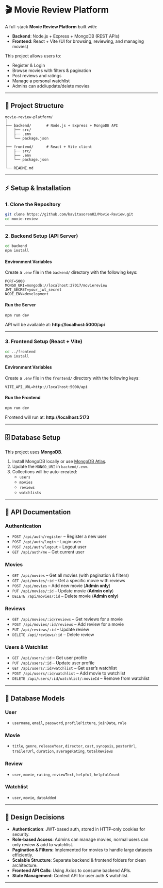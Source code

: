 # 🎬 Movie Review Platform  

A full-stack **Movie Review Platform** built with:  
- **Backend**: Node.js + Express + MongoDB (REST APIs)  
- **Frontend**: React + Vite (UI for browsing, reviewing, and managing movies)  

This project allows users to:  
- Register & Login  
- Browse movies with filters & pagination  
- Post reviews and ratings  
- Manage a personal watchlist  
- Admins can add/update/delete movies  

---

## 📂 Project Structure  

```
movie-review-platform/
│
├── backend/       # Node.js + Express + MongoDB API
│   ├── src/
│   ├── .env
│   └── package.json
│
├── frontend/      # React + Vite client
│   ├── src/
│   ├── .env
│   └── package.json
│
└── README.md
```

---

## ⚡ Setup & Installation  

### 1. Clone the Repository  
```bash
git clone https://github.com/kavitasoren02/Movie-Review.git
cd movie-review
```

---

### 2. Backend Setup (API Server)  

```bash
cd backend
npm install
```

#### Environment Variables  
Create a `.env` file in the `backend/` directory with the following keys:  

```env
PORT=5000
MONGO_URI=mongodb://localhost:27017/moviereview
JWT_SECRET=your_jwt_secret
NODE_ENV=development
```

#### Run the Server  
```bash
npm run dev
```
API will be available at: **http://localhost:5000/api**

---

### 3. Frontend Setup (React + Vite)  

```bash
cd ../frontend
npm install
```

#### Environment Variables  
Create a `.env` file in the `frontend/` directory with the following keys:  

```env
VITE_API_URL=http://localhost:5000/api
```

#### Run the Frontend  
```bash
npm run dev
```
Frontend will run at: **http://localhost:5173**

---

## 🗄 Database Setup  

This project uses **MongoDB**.  

1. Install MongoDB locally or use [MongoDB Atlas](https://www.mongodb.com/atlas).  
2. Update the `MONGO_URI` in `backend/.env`.  
3. Collections will be auto-created:  
   - `users`  
   - `movies`  
   - `reviews`  
   - `watchlists`  

---

## 🔑 API Documentation  

### Authentication  
- `POST /api/auth/register` – Register a new user  
- `POST /api/auth/login` – Login user  
- `POST /api/auth/logout` – Logout user  
- `GET /api/auth/me` – Get current user  

### Movies  
- `GET /api/movies` – Get all movies (with pagination & filters)  
- `GET /api/movies/:id` – Get a specific movie with reviews  
- `POST /api/movies` – Add new movie (**Admin only**)  
- `PUT /api/movies/:id` – Update movie (**Admin only**)  
- `DELETE /api/movies/:id` – Delete movie (**Admin only**)  

### Reviews  
- `GET /api/movies/:id/reviews` – Get reviews for a movie  
- `POST /api/movies/:id/reviews` – Add review for a movie  
- `PUT /api/reviews/:id` – Update review  
- `DELETE /api/reviews/:id` – Delete review  

### Users & Watchlist  
- `GET /api/users/:id` – Get user profile  
- `PUT /api/users/:id` – Update user profile  
- `GET /api/users/:id/watchlist` – Get user’s watchlist  
- `POST /api/users/:id/watchlist` – Add movie to watchlist  
- `DELETE /api/users/:id/watchlist/:movieId` – Remove from watchlist  

---

## 📘 Database Models  

### User  
- `username`, `email`, `password`, `profilePicture`, `joinDate`, `role`  

### Movie  
- `title`, `genre`, `releaseYear`, `director`, `cast`, `synopsis`, `posterUrl`, `trailerUrl`, `duration`, `averageRating`, `totalReviews`  

### Review  
- `user`, `movie`, `rating`, `reviewText`, `helpful`, `helpfulCount`  

### Watchlist  
- `user`, `movie`, `dateAdded`  

---

## 📝 Design Decisions  

- **Authentication**: JWT-based auth, stored in HTTP-only cookies for security.  
- **Role-based Access**: Admins can manage movies, normal users can only review & add to watchlist.  
- **Pagination & Filters**: Implemented for movies to handle large datasets efficiently.  
- **Scalable Structure**: Separate backend & frontend folders for clean architecture.  
- **Frontend API Calls**: Using Axios to consume backend APIs.  
- **State Management**: Context API for user auth & watchlist.  

---
